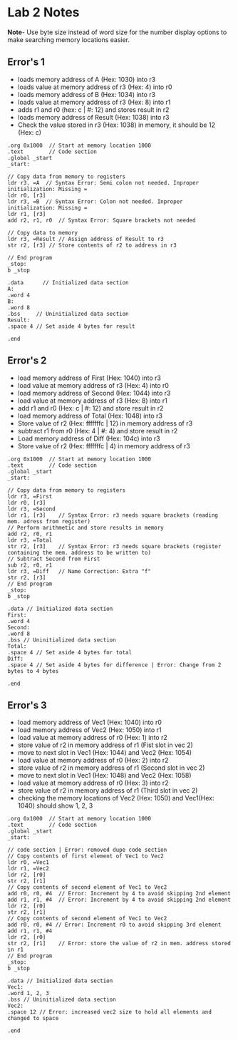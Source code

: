 # Lab 2 Notes
**Note**- Use byte size instead of word size for the number display options to make searching memory locations easier.
## Error's 1

- loads memory address of A (Hex: 1030) into r3
- loads value at memory address of r3 (Hex: 4) into r0
- loads memory address of B (Hex: 1034) into r3
- loads value at memory address of r3 (Hex: 8) into r1
- adds r1 and r0 (hex: c | #: 12) and stores result in r2
- loads memory address of Result (Hex: 1038) into r3
- Check the value stored in r3 (Hex: 1038) in memory, it should be 12 (Hex: c)

```assembly
.org 0x1000  // Start at memory location 1000
.text        // Code section
.global _start
_start:

// Copy data from memory to registers
ldr r3, =A	// Syntax Error: Semi colon not needed. Inproper initialization: Missing =
ldr r0, [r3]
ldr r3, =B	// Syntax Error: Colon not needed. Inproper initialization: Missing =
ldr r1, [r3]
add r2, r1, r0	// Syntax Error: Square brackets not needed

// Copy data to memory
ldr r3, =Result // Assign address of Result to r3
str r2, [r3] // Store contents of r2 to address in r3

// End program
_stop:
b _stop

.data      // Initialized data section
A:
.word 4
B:
.word 8
.bss     // Uninitialized data section
Result:
.space 4 // Set aside 4 bytes for result

.end
```

## Error's 2

- load memory address of First (Hex: 1040) into r3
- load value at memory address of r3 (Hex: 4) into r0
- load memory address of Second (Hex: 1044) into r3
- load value at memory address of r3 (Hex: 8) into r1
- add r1 and r0 (Hex: c | #: 12) and store result in r2
- load memory address of Total (Hex: 1048) into r3
- Store value of r2 (Hex: fffffffc | 12) in memory address of r3
- subtract r1 from r0 (Hex: 4 | #: 4) and store result in r2
- Load memory address of Diff (Hex: 104c) into r3
- Store value of r2 (Hex: fffffffc | 4) in memory address of r3

```assembly
.org 0x1000  // Start at memory location 1000
.text        // Code section
.global _start
_start:

// Copy data from memory to registers
ldr r3, =First
ldr r0, [r3]
ldr r3, =Second
ldr r1, [r3]	// Syntax Error: r3 needs square brackets (reading mem. adress from register)
// Perform arithmetic and store results in memory
add r2, r0, r1
ldr r3, =Total
str r2, [r3]	// Syntax Error: r3 needs square brackets (register containing the mem. address to be written to)
// Subtract Second from First
sub r2, r0, r1
ldr r3, =Diff	// Name Correction: Extra "f"
str r2, [r3]
// End program
_stop:
b _stop

.data // Initialized data section
First:
.word 4
Second:
.word 8
.bss // Uninitialized data section
Total:
.space 4 // Set aside 4 bytes for total
Diff:
.space 4 // Set aside 4 bytes for difference | Error: Change from 2 bytes to 4 bytes

.end
```

## Error's 3

- load memory address of Vec1 (Hex: 1040) into r0
- load memory address of Vec2 (Hex: 1050) into r1
- load value at memory address of r0 (Hex: 1) into r2
- store value of r2 in memory address of r1 (Fist slot in vec 2)
- move to next slot in Vec1 (Hex: 1044) and Vec2 (Hex: 1054)
- load value at memory address of r0 (Hex: 2) into r2
- store value of r2 in memory address of r1 (Second slot in vec 2)
- move to next slot in Vec1 (Hex: 1048) and Vec2 (Hex: 1058)
- load value at memory address of r0 (Hex: 3) into r2
- store value of r2 in memory address of r1 (Third slot in vec 2)
- checking the memory locations of Vec2 (Hex: 1050) and Vec1(Hex: 1040) should show 1, 2, 3

```assembly
.org 0x1000  // Start at memory location 1000
.text        // Code section
.global _start
_start:

// code section | Error: removed dupe code section
// Copy contents of first element of Vec1 to Vec2
ldr r0, =Vec1
ldr r1, =Vec2
ldr r2, [r0]
str r2, [r1]
// Copy contents of second element of Vec1 to Vec2
add r0, r0, #4	// Error: Increment by 4 to avoid skipping 2nd element
add r1, r1, #4	// Error: Increment by 4 to avoid skipping 2nd element
ldr r2, [r0]
str r2, [r1]
// Copy contents of second element of Vec1 to Vec2
add r0, r0, #4 // Error: Increment r0 to avoid skipping 3rd element
add r1, r1, #4
ldr r2, [r0]
str r2, [r1]	// Error: store the value of r2 in mem. address stored in r1 
// End program
_stop:
b _stop

.data // Initialized data section
Vec1:
.word 1, 2, 3
.bss // Uninitialized data section
Vec2:
.space 12 // Error: increased vec2 size to hold all elements and changed to space

.end
```
